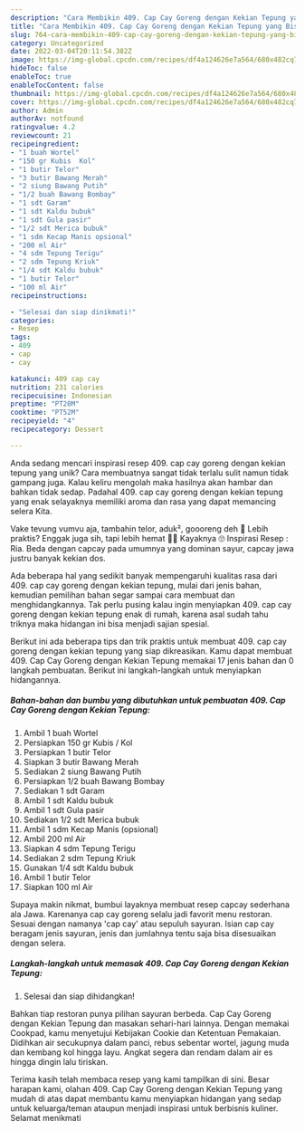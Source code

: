 ```yaml
---
description: "Cara Membikin 409. Cap Cay Goreng dengan Kekian Tepung yang Bisa Manjain Lidah"
title: "Cara Membikin 409. Cap Cay Goreng dengan Kekian Tepung yang Bisa Manjain Lidah"
slug: 764-cara-membikin-409-cap-cay-goreng-dengan-kekian-tepung-yang-bisa-manjain-lidah
category: Uncategorized
date: 2022-03-04T20:11:54.382Z
image: https://img-global.cpcdn.com/recipes/df4a124626e7a564/680x482cq70/409-cap-cay-goreng-dengan-kekian-tepung-foto-resep-utama.jpg
hideToc: false
enableToc: true
enableTocContent: false
thumbnail: https://img-global.cpcdn.com/recipes/df4a124626e7a564/680x482cq70/409-cap-cay-goreng-dengan-kekian-tepung-foto-resep-utama.jpg
cover: https://img-global.cpcdn.com/recipes/df4a124626e7a564/680x482cq70/409-cap-cay-goreng-dengan-kekian-tepung-foto-resep-utama.jpg
author: Admin
authorAv: notfound
ratingvalue: 4.2
reviewcount: 21
recipeingredient:
- "1 buah Wortel"
- "150 gr Kubis  Kol"
- "1 butir Telor"
- "3 butir Bawang Merah"
- "2 siung Bawang Putih"
- "1/2 buah Bawang Bombay"
- "1 sdt Garam"
- "1 sdt Kaldu bubuk"
- "1 sdt Gula pasir"
- "1/2 sdt Merica bubuk"
- "1 sdm Kecap Manis opsional"
- "200 ml Air"
- "4 sdm Tepung Terigu"
- "2 sdm Tepung Kriuk"
- "1/4 sdt Kaldu bubuk"
- "1 butir Telor"
- "100 ml Air"
recipeinstructions:

- "Selesai dan siap dinikmati!"
categories:
- Resep
tags:
- 409
- cap
- cay

katakunci: 409 cap cay 
nutrition: 231 calories
recipecuisine: Indonesian
preptime: "PT20M"
cooktime: "PT52M"
recipeyield: "4"
recipecategory: Dessert

---
```





Anda sedang mencari inspirasi resep 409. cap cay goreng dengan kekian tepung yang unik? Cara membuatnya sangat tidak terlalu sulit namun tidak gampang juga. Kalau keliru mengolah maka hasilnya akan hambar dan bahkan tidak sedap. Padahal 409. cap cay goreng dengan kekian tepung yang enak selayaknya memiliki aroma dan rasa yang dapat memancing selera Kita.





Vake tevung vumvu aja, tambahin telor, aduk², goooreng deh 🧆 Lebih praktis? Enggak juga sih, tapi lebih hemat 👍🏻 Kayaknya 🙄 Inspirasi Resep : Ria. Beda dengan capcay pada umumnya yang dominan sayur, capcay jawa justru banyak kekian dos.

Ada beberapa hal yang sedikit banyak mempengaruhi kualitas rasa dari 409. cap cay goreng dengan kekian tepung, mulai dari jenis bahan, kemudian pemilihan bahan segar sampai cara membuat dan menghidangkannya. Tak perlu pusing kalau ingin menyiapkan 409. cap cay goreng dengan kekian tepung enak di rumah, karena asal sudah tahu triknya maka hidangan ini bisa menjadi sajian spesial.






Berikut ini ada beberapa tips dan trik praktis untuk membuat 409. cap cay goreng dengan kekian tepung yang siap dikreasikan. Kamu dapat membuat 409. Cap Cay Goreng dengan Kekian Tepung memakai 17 jenis bahan dan 0 langkah pembuatan. Berikut ini langkah-langkah untuk menyiapkan hidangannya.

<!--inarticleads1-->

##### Bahan-bahan dan bumbu yang dibutuhkan untuk pembuatan 409. Cap Cay Goreng dengan Kekian Tepung:

1. Ambil 1 buah Wortel
1. Persiapkan 150 gr Kubis / Kol
1. Persiapkan 1 butir Telor
1. Siapkan 3 butir Bawang Merah
1. Sediakan 2 siung Bawang Putih
1. Persiapkan 1/2 buah Bawang Bombay
1. Sediakan 1 sdt Garam
1. Ambil 1 sdt Kaldu bubuk
1. Ambil 1 sdt Gula pasir
1. Sediakan 1/2 sdt Merica bubuk
1. Ambil 1 sdm Kecap Manis (opsional)
1. Ambil 200 ml Air
1. Siapkan 4 sdm Tepung Terigu
1. Sediakan 2 sdm Tepung Kriuk
1. Gunakan 1/4 sdt Kaldu bubuk
1. Ambil 1 butir Telor
1. Siapkan 100 ml Air


Supaya makin nikmat, bumbui layaknya membuat resep capcay sederhana ala Jawa. Karenanya cap cay goreng selalu jadi favorit menu restoran. Sesuai dengan namanya &#39;cap cay&#39; atau sepuluh sayuran. Isian cap cay beragam jenis sayuran, jenis dan jumlahnya tentu saja bisa disesuaikan dengan selera. 

<!--inarticleads2-->

##### Langkah-langkah untuk memasak 409. Cap Cay Goreng dengan Kekian Tepung:


1. Selesai dan siap dihidangkan!

Bahkan tiap restoran punya pilihan sayuran berbeda. Cap Cay Goreng dengan Kekian Tepung dan masakan sehari-hari lainnya. Dengan memakai Cookpad, kamu menyetujui Kebijakan Cookie dan Ketentuan Pemakaian. Didihkan air secukupnya dalam panci, rebus sebentar wortel, jagung muda dan kembang kol hingga layu. Angkat segera dan rendam dalam air es hingga dingin lalu tiriskan. 

Terima kasih telah membaca resep yang kami tampilkan di sini. Besar harapan kami, olahan 409. Cap Cay Goreng dengan Kekian Tepung yang mudah di atas dapat membantu kamu menyiapkan hidangan yang sedap untuk keluarga/teman ataupun menjadi inspirasi untuk berbisnis kuliner. Selamat menikmati
